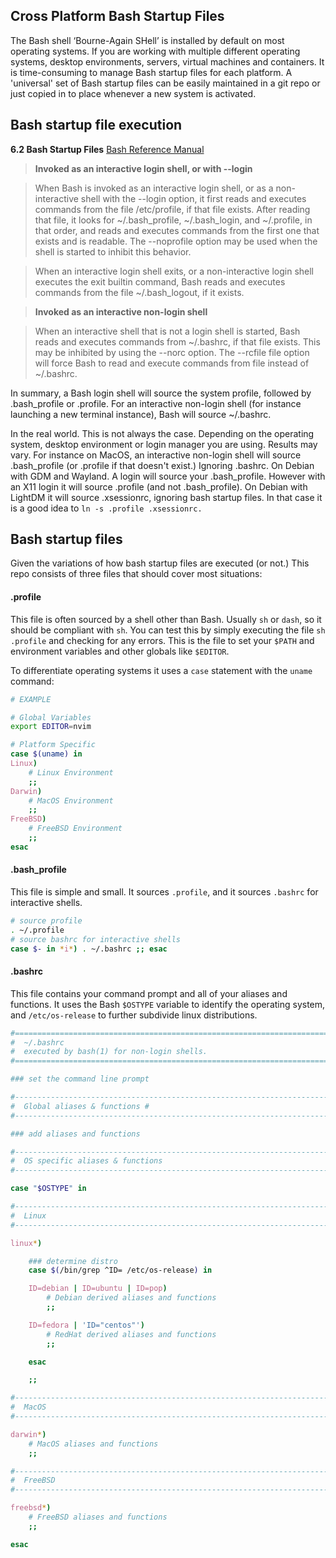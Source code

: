 ## Cross Platform Bash Startup Files

The Bash shell ‘Bourne-Again SHell’ is installed by default on most operating systems. If you are working with multiple different operating systems, desktop environments, servers, virtual machines and containers. It is time-consuming to manage Bash startup files for each platform. A 'universal' set of Bash startup files can be easily maintained in a git repo or just copied in to place whenever a new system is activated.

## Bash startup file execution

**6.2 Bash Startup Files**
[Bash Reference Manual](https://www.gnu.org/software/bash/manual/bash.html#Bash-Startup-Files)

> **Invoked as an interactive login shell, or with --login**

> When Bash is invoked as an interactive login shell, or as a non-interactive shell with the --login option, it first reads and executes commands from the file /etc/profile, if that file exists. After reading that file, it looks for ~/.bash_profile, ~/.bash_login, and ~/.profile, in that order, and reads and executes commands from the first one that exists and is readable. The --noprofile option may be used when the shell is started to inhibit this behavior.

> When an interactive login shell exits, or a non-interactive login shell executes the exit builtin command, Bash reads and executes commands from the file ~/.bash_logout, if it exists.

> **Invoked as an interactive non-login shell**

> When an interactive shell that is not a login shell is started, Bash reads and executes commands from ~/.bashrc, if that file exists. This may be inhibited by using the --norc option. The --rcfile file option will force Bash to read and execute commands from file instead of ~/.bashrc.

In summary, a Bash login shell will source the system profile, followed by .bash_profile or .profile. For an interactive non-login shell (for instance launching a new terminal instance), Bash will source ~/.bashrc.

In the real world. This is not always the case. Depending on the operating system, desktop environment or login manager you are using. Results may vary. For instance on MacOS, an interactive non-login shell will source .bash_profile (or .profile if that doesn't exist.) Ignoring .bashrc. On Debian with GDM and Wayland. A login will source your .bash_profile. However with an X11 login it will source .profile (and not .bash_profile). On Debian with LightDM it will source .xsessionrc, ignoring bash startup files. In that case it is a good idea to `ln -s .profile .xsessionrc.`

## Bash startup files

Given the variations of how bash startup files are executed (or not.) This repo consists of three files that should cover most situations:

#### .profile

This file is often sourced by a shell other than Bash. Usually `sh` or `dash`, so it should be compliant with `sh`. You can test this by simply executing the file `sh .profile` and checking for any errors. This is the file to set your `$PATH` and environment variables and other globals like `$EDITOR`.

To differentiate operating systems it uses a `case` statement with the `uname` command:

```bash
# EXAMPLE

# Global Variables
export EDITOR=nvim

# Platform Specific
case $(uname) in
Linux)
    # Linux Environment
    ;;
Darwin)
    # MacOS Environment
    ;;
FreeBSD)
    # FreeBSD Environment
    ;;
esac
```

#### .bash_profile

This file is simple and small. It sources `.profile`, and it sources `.bashrc` for interactive shells.

```bash
# source profile
. ~/.profile
# source bashrc for interactive shells
case $- in *i*) . ~/.bashrc ;; esac
```

#### .bashrc

This file contains your command prompt and all of your aliases and functions. It uses the Bash `$OSTYPE` variable to identify the operating system, and `/etc/os-release` to further subdivide linux distributions.

```bash
#==============================================================================
#  ~/.bashrc
#  executed by bash(1) for non-login shells.
#==============================================================================

### set the command line prompt

#------------------------------------------------------------------------------
#  Global aliases & functions #
#------------------------------------------------------------------------------

### add aliases and functions

#------------------------------------------------------------------------------
#  OS specific aliases & functions
#------------------------------------------------------------------------------

case "$OSTYPE" in

#------------------------------------------------------------------------------
#  Linux
#------------------------------------------------------------------------------

linux*)

    ### determine distro
    case $(/bin/grep ^ID= /etc/os-release) in

    ID=debian | ID=ubuntu | ID=pop)
        # Debian derived aliases and functions
        ;;

    ID=fedora | 'ID="centos"')
        # RedHat derived aliases and functions
        ;;

    esac

    ;;

#------------------------------------------------------------------------------
#  MacOS
#------------------------------------------------------------------------------

darwin*)
    # MacOS aliases and functions
    ;;

#------------------------------------------------------------------------------
#  FreeBSD
#------------------------------------------------------------------------------

freebsd*)
    # FreeBSD aliases and functions
    ;;

esac
```
